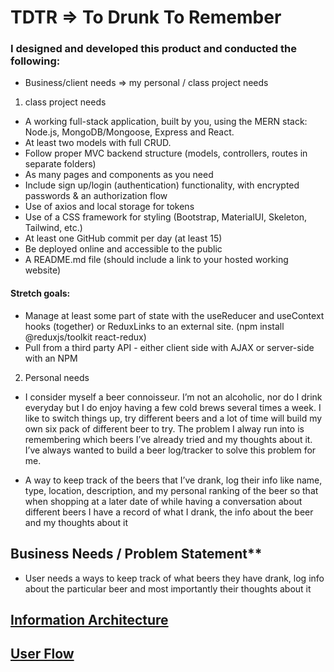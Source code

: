 # TDTR => To Drunk To Remember

### I designed and developed this product and conducted the following:
- Business/client needs ⇒ my personal / class project needs
1. class project needs
- A working full-stack application, built by you, using the MERN stack: Node.js, MongoDB/Mongoose, Express and React.
- At least two models with full CRUD.
- Follow proper MVC backend structure (models, controllers, routes in separate folders)
- As many pages and components as you need
- Include sign up/login (authentication) functionality, with encrypted passwords & an authorization flow
- Use of axios and local storage for tokens
- Use of a CSS framework for styling (Bootstrap, MaterialUI, Skeleton, Tailwind, etc.)
- At least one GitHub commit per day (at least 15)
- Be deployed online and accessible to the public
- A README.md file (should include a link to your hosted working website) 

#### Stretch goals:
- Manage at least some part of state with the useReducer and useContext hooks (together) or ReduxLinks to an external site. (npm install @reduxjs/toolkit react-redux) 
- Pull from a third party API - either client side with AJAX or server-side with an NPM

2. Personal needs
- I consider myself a beer connoisseur. I’m not an alcoholic, nor do I drink everyday but I do enjoy having a few cold brews several times a week. I like to switch things up, try different beers and a lot of time will build my own six pack of different beer to try.  The problem I alway run into is remembering which beers I’ve already tried and my thoughts about it. I’ve always wanted to build a beer log/tracker to solve this problem for me.

- A way to keep track of the beers that I’ve drank, log their info like name, type, location, description, and my personal ranking of the beer so that when shopping at a later date of while having a conversation about different beers I have a record of what I drank, the info about the beer and my thoughts about it

## Business Needs / Problem Statement**

- User needs a ways to  keep track of what beers they have drank, log info about the particular beer and most importantly their thoughts about it

## [Information Architecture](https://www.figma.com/file/nNkKdpeDNBzyvU9ObTfoBP/Information-Architecture)

## [User Flow](https://www.figma.com/file/paclPNy2tqpoKXQ3CcjTsh/User-Flow?node-id=0%3A1)